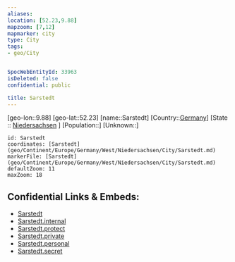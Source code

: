 ```yaml
---
aliases: 
location: [52.23,9.88]
mapzoom: [7,12] 
mapmarker: city 
type: City
tags:
- geo/City


SpocWebEntityId: 33963
isDeleted: false
confidential: public

title: Sarstedt
---
```

[geo-lon::9.88]
[geo-lat::52.23]
[name::Sarstedt]
[Country::[Germany](geo/Continent/Europe/Germany.md)]
[State :: [Niedersachsen](geo/Continent/Europe/Germany/West/Niedersachsen.md) ]
[Population::]
[Unknown::]


```leaflet
id: Sarstedt
coordinates: [Sarstedt](geo/Continent/Europe/Germany/West/Niedersachsen/City/Sarstedt.md)
markerFile: [Sarstedt](geo/Continent/Europe/Germany/West/Niedersachsen/City/Sarstedt.md)
defaultZoom: 11 
maxZoom: 18
```


## Confidential Links & Embeds: 
- [Sarstedt](../../../../../../../../_public/geo/Continent/Europe/Germany/West/Niedersachsen/City/Sarstedt.md) 
- [Sarstedt.internal](../../../../../../../../_internal/geo/Continent/Europe/Germany/West/Niedersachsen/City/Sarstedt.internal.md) 
- [Sarstedt.protect](../../../../../../../../_protect/geo/Continent/Europe/Germany/West/Niedersachsen/City/Sarstedt.protect.md) 
- [Sarstedt.private](../../../../../../../../_private/geo/Continent/Europe/Germany/West/Niedersachsen/City/Sarstedt.private.md) 
- [Sarstedt.personal](../../../../../../../../_personal/geo/Continent/Europe/Germany/West/Niedersachsen/City/Sarstedt.personal.md) 
- [Sarstedt.secret](../../../../../../../../_secret/geo/Continent/Europe/Germany/West/Niedersachsen/City/Sarstedt.secret.md) 
